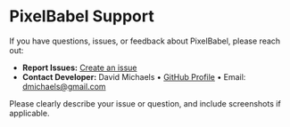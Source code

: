 # PixelBabel Support

If you have questions, issues, or feedback about PixelBabel, please reach out:

- **Report Issues:** [Create an issue](https://github.com/dmichaels/PixelBabel/issues/new)
- **Contact Developer:** David Michaels • [GitHub Profile](https://github.com/dmichaels) • Email: dmichaels@gmail.com

Please clearly describe your issue or question, and include screenshots if applicable.
